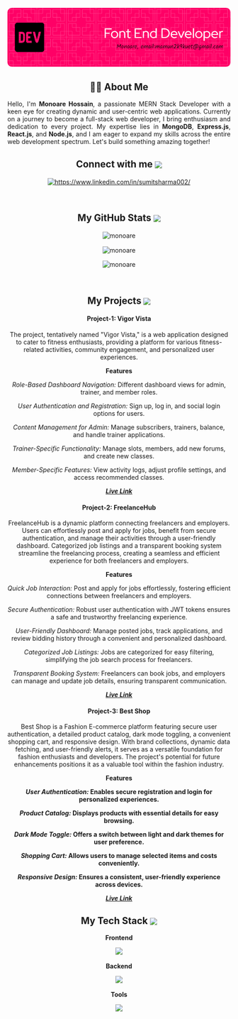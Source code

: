 <!----------------------------------- Heading Section ------------------------------------>

<p align="center">
    <img src="/github-header-image.png"/>
</p>

<!----------------------------------- About Section ------------------------------------>

<h2 align="center">✍🏻 About Me</h2>

<p style="text-align: justify">Hello, I'm <strong>Monoare Hossain</strong>, a passionate MERN Stack Developer with a keen eye for creating dynamic and user-centric web applications. Currently on a journey to become a <strong></strong>full-stack web developer, I bring enthusiasm and dedication to every project. My expertise lies in <strong>MongoDB</strong>, <strong>Express.js</strong>, <strong>React.js</strong>, and <strong>Node.js</strong>, and I am eager to expand my skills across the entire web development spectrum. Let's build something amazing together!</p>

<!----------------------------------- Social Media Links Section ------------------------------------>

<h2 align="center">
    Connect with me
    <a>
        <img align="center" src="https://user-images.githubusercontent.com/52236473/210716966-d30ec997-ad2d-488e-9406-b7305bb3a72e.png" width="30" />
    <a/>
</h2>
<p align="center">
    <a href="https://www.linkedin.com/in/sumitsharma002/">
        <img align="center" src="https://img.shields.io/badge/LinkedIn-0077B5?style=for-the-badge&logo=linkedin&logoColor=white" alt="https://www.linkedin.com/in/sumitsharma002/" />
    </a>
</p>
<br>

<!----------------------------------- GitHub Stats Section ------------------------------------>

<h2 align="center">
    My GitHub Stats
    <a>
        <img align="center" src="https://user-images.githubusercontent.com/52236473/210717541-d04de2c8-6180-4608-bf9a-366b155f403e.png" width="30" />
    <a/>
</h2>

<p align="center">
    <img align="center" src="https://github-readme-stats-khaki-xi.vercel.app/api?username=monoare&show_icons=true&theme=dark" alt="monoare" />
</p>
<p align="center">
    <img align="center" src="https://github-readme-streak-stats.herokuapp.com?user=monoare&theme=monokai" alt="monoare" />
</p>
<p align="center">
    <img align="center" src="https://github-readme-stats-khaki-xi.vercel.app/api/top-langs/?username=monoare&layout=compact&langs_count=10&border_radius=4.5&theme=dark" alt="monoare" />
</p>
<br>

<!----------------------------------- Project Section ------------------------------------>

<h2 align="center">
    My Projects
    <a>
        <img align="center" src="https://user-images.githubusercontent.com/52236473/210715023-0f03194b-fc67-46e8-af2f-209816fa820b.png" width="45" />   
    <a/>
</h2>

<!----------------------------------- Project One------------------------------------>

<div align="center">
<h4>Project-1: Vigor Vista</h4>

<p>The project, tentatively named "Vigor Vista," is a web application designed to cater to fitness enthusiasts, providing a platform for various fitness-related activities, community engagement, and personalized user experiences.</p>

<strong>Features</strong>

<p><em>Role-Based Dashboard Navigation:</em> Different dashboard views for admin, trainer, and member roles.</p>
<p><em>User Authentication and Registration:</em> Sign up, log in, and social login options for users.</p>
<p><em>Content Management for Admin:</em> Manage subscribers, trainers, balance, and handle trainer applications.</p>
<p><em>Trainer-Specific Functionality:</em> Manage slots, members, add new forums, and create new classes.</p>
<p><em>Member-Specific Features:</em> View activity logs, adjust profile settings, and access recommended classes.</p>
<a href="https://vigor-vista.web.app"><em><strong>Live Link</strong></em> </a>

</div>

<!----------------------------------- Project Two------------------------------------>

<div align="center">
<h4>Project-2: FreelanceHub</h4>

<p>FreelanceHub is a dynamic platform connecting freelancers and employers. Users can effortlessly post and apply for jobs, benefit from secure authentication, and manage their activities through a user-friendly dashboard. Categorized job listings and a transparent booking system streamline the freelancing process, creating a seamless and efficient experience for both freelancers and employers.</p>

<strong>Features</strong>

<p><em>Quick Job Interaction:</em> Post and apply for jobs effortlessly, fostering efficient connections between freelancers and employers.</p>
<p><em>Secure Authentication:</em> Robust user authentication with JWT tokens ensures a safe and trustworthy freelancing experience.</p>
<p><em>User-Friendly Dashboard:</em> Manage posted jobs, track applications, and review bidding history through a convenient and personalized dashboard.</p>
<p><em>Categorized Job Listings:</em> Jobs are categorized for easy filtering, simplifying the job search process for freelancers.</p>
<p><em>Transparent Booking System:</em> Freelancers can book jobs, and employers can manage and update job details, ensuring transparent communication.</p>

<a href="https://freelancehub-45daa.web.app"><em><strong>Live Link</strong></em></a>
</div>

<!----------------------------------- Project Three------------------------------------>

<div align="center">
<h4>Project-3: Best Shop</h4>

<p>Best Shop is a Fashion E-commerce platform featuring secure user authentication, a detailed product catalog, dark mode toggling, a convenient shopping cart, and responsive design. With brand collections, dynamic data fetching, and user-friendly alerts, it serves as a versatile foundation for fashion enthusiasts and developers. The project's potential for future enhancements positions it as a valuable tool within the fashion industry.</p>

<strong>Features<strong>

<p> <em>User Authentication:</em> Enables secure registration and login for personalized experiences.</p>
<p> <em>Product Catalog:</em> Displays products with essential details for easy browsing.</p>
<p> <em>Dark Mode Toggle:</em> Offers a switch between light and dark themes for user preference.</p>
<p> <em>Shopping Cart:</em> Allows users to manage selected items and costs conveniently.</p>
<p> <em>Responsive Design:</em> Ensures a consistent, user-friendly experience across devices.</p>

<a href="https://bestshop-eae65.web.app"><em><strong>Live Link</strong></em></a>
</div>

<!----------------------------------- Tech Stack Section ------------------------------------>
<h2 align="center">
    My Tech Stack
    <a>
        <img align="center" src="https://user-images.githubusercontent.com/52236473/210716459-e792742d-9443-4a83-96c4-fea099a560b7.png" width="30" />   
    <a/>
</h2>
 
<div align="center">
    <p>Frontend</p>
  <a href="https://skillicons.dev">
    <img src="https://skillicons.dev/icons?i=html,css,tailwind,js,react" />
  </a>
</div>

<div align="center">
    <p>Backend</p>
  <a href="https://skillicons.dev">
    <img src="https://skillicons.dev/icons?i=nodejs,express,mongodb,firebase" />
  </a>
</div>

<div align="center">
    <p>Tools</p>
  <a href="https://skillicons.dev">
    <img src="https://skillicons.dev/icons?i=git,github,figma,vscode,postman" />
  </a>
</div>
